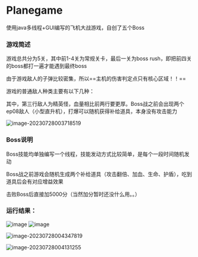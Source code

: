 # Planegame

使用java多线程+GUI编写的飞机大战游戏，自创了五个Boss



### 游戏简述

游戏总共分为5关，其中前1-4关为常规关卡，最后一关为boss rush，即把前四关的boss都打一遍才能遇到最终boss

由于游戏敌人的子弹比较密集，所以==主机的伤害判定点只有核心区域！！==

游戏的普通敌人种类主要有以下几种：

其中，第三行敌人为精英怪，血量相比前两行要更厚。Boss战之前会出现两个 ep08敌人（小型直升机），打爆可以随机获得补给道具，本身没有攻击能力

![image-20230728003718519](https://typora-aliyun01.oss-cn-hangzhou.aliyuncs.com/img/image-20230728003718519.png)





### Boss说明

Boss技能均单独编写一个线程，技能发动方式比较简单，是每个一段时间随机发动

Boss战之前游戏会随机生成两个补给道具（攻击翻倍、加血、生命、护盾），吃到道具后会有对应增益效果

击败Boss后直接加5000分（当然加分暂时还没什么用。。）



### 运行结果：

![image](https://github.com/fz007-hhh/Planegame/assets/69685307/8fe6e147-d235-448d-9571-aafe8bbe0c8a)
![image](https://github.com/fz007-hhh/Planegame/assets/69685307/c9a79ed4-98cb-4db2-b673-549895237f1a)

![image-20230728004347819](https://typora-aliyun01.oss-cn-hangzhou.aliyuncs.com/img/image-20230728004347819.png)

![image-20230728004131255](https://typora-aliyun01.oss-cn-hangzhou.aliyuncs.com/img/image-20230728004131255.png)
